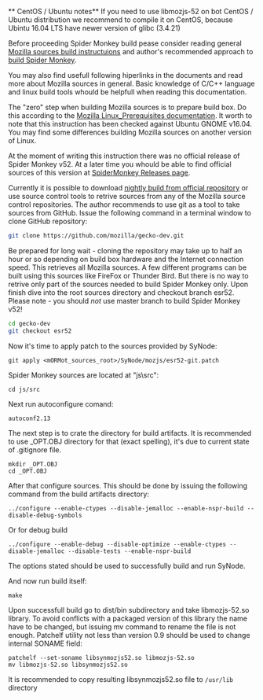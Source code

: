 ** CentOS / Ubuntu notes** If you need to use libmozjs-52 on bot CentOS / Ubuntu distribution we recommend to compile it on CentOS,
because Ubintu 16.04 LTS have newer version of glibc (3.4.21)

Before proceeding Spider Monkey build pease consider reading general
[Mozilla sources build instructuions](https://developer.mozilla.org/en-US/docs/Mozilla/Developer_guide/Build_Instructions)
and author's recommended approach to [build Spider Monkey](https://developer.mozilla.org/en-US/docs/Mozilla/Projects/SpiderMonkey/Build_Documentation).

You may also find usefull following hiperlinks in the documents and read more about Mozilla sources in general.
Basic knowledge of C/C++ language and linux build tools whould be helpfull when reading this documentation.

The "zero" step when building Mozilla sources is to prepare build box. Do this according to the 
[Mozilla Linux_Prerequisites documentation](https://developer.mozilla.org/en-US/docs/Mozilla/Developer_guide/Build_Instructions/Linux_Prerequisites).
It worth to note that this instruction has been checked against Ubuntu GNOME v16.04. You may find some differences building Mozilla sources on another version of Linux.

At the moment of writing this instruction there was no official release of Spider Monkey v52.
At a later time you whould be able to find official sources of this version at [SpiderMonkey Releases page](https://developer.mozilla.org/en-US/docs/Mozilla/Projects/SpiderMonkey/Releases).

Currently it is possible to download [nightly build from official repository](https://hg.mozilla.org/releases)
 or use source control tools  to retrive sources from any of the Mozilla source control repositories.
The author recommends to use git as a tool to take sources from GitHub.
Issue the following command in a terminal window to clone GitHub repository:

```bash
git clone https://github.com/mozilla/gecko-dev.git
```

Be prepared for long wait - cloning the repository may take up to half an hour or so depending on build box hardware and the Internet connection speed.
This retrieves all Mozilla sources. A few different programs can be built using this sources like FireFox or Thunder Bird.
But there is no way to retrive only part of the sources needed to build Spider Monkey only.
Upon finish dive into the root sources directory and checkout branch esr52. Please note - you should _not_ use master branch to build Spider Monkey v52!

```bash
cd gecko-dev
git checkout esr52
```

Now it's time to apply patch to the sources provided by SyNode:

```
git apply <mORMot_sources_root>/SyNode/mozjs/esr52-git.patch
```

Spider Monkey sources are located at "js\src":

```
cd js/src
```

Next run autoconfigure comand:

```
autoconf2.13
```

The next step is to crate the directory for build artifacts. It is recommended to use _OPT.OBJ directory for that (exact spelling),
it's due to current state of .gitignore file.

```
mkdir _OPT.OBJ
cd _OPT.OBJ
```

After that configure sources. This should be done by issuing the following command from the build artifacts directory:

```
../configure --enable-ctypes --disable-jemalloc --enable-nspr-build --disable-debug-symbols
```
Or for debug build
```
../configure --enable-debug --disable-optimize --enable-ctypes --disable-jemalloc --disable-tests --enable-nspr-build
```

The options stated should be used to successfully build and run SyNode.

And now run build itself:

```
make
```

Upon successfull build go to dist/bin subdirectory and take libmozjs-52.so library.
To avoid conflicts with a packaged version of this library the name have to be changed, but issuing mv command to rename the file is not enough.
Patchelf utility not less than version 0.9 should be used to change internal SONAME field:

```
patchelf --set-soname libsynmozjs52.so libmozjs-52.so
mv libmozjs-52.so libsynmozjs52.so
```

It is recommended to copy resulting libsynmozjs52.so file to `/usr/lib` directory
